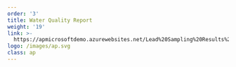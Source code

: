```yaml
---
order: '3'
title: Water Quality Report
weight: '19'
link: >-
  https://apmicrosoftdemo.azurewebsites.net/Lead%20Sampling%20Results%20-%20datapack%20-%20powerbi.html
logo: /images/ap.svg
class: ap
---
```





